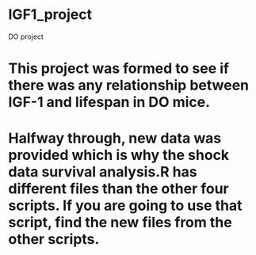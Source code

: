 # IGF1_project
DO project

# This project was formed to see if there was any relationship between IGF-1 and lifespan in DO mice.

# Halfway through, new data was provided which is why the shock data survival analysis.R has different files than the other four scripts. If you are going to use that script, find the new files from the other scripts. 
